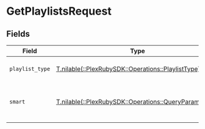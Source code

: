 # GetPlaylistsRequest


## Fields

| Field                                                                                               | Type                                                                                                | Required                                                                                            | Description                                                                                         |
| --------------------------------------------------------------------------------------------------- | --------------------------------------------------------------------------------------------------- | --------------------------------------------------------------------------------------------------- | --------------------------------------------------------------------------------------------------- |
| `playlist_type`                                                                                     | [T.nilable(::PlexRubySDK::Operations::PlaylistType)](../../models/operations/playlisttype.md)       | :heavy_minus_sign:                                                                                  | limit to a type of playlist.                                                                        |
| `smart`                                                                                             | [T.nilable(::PlexRubySDK::Operations::QueryParamSmart)](../../models/operations/queryparamsmart.md) | :heavy_minus_sign:                                                                                  | type of playlists to return (default is all).                                                       |